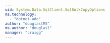 ```yaml
---
uid: System.Data.SqlClient.SqlBulkCopyOptions
ms.technology: 
  - "dotnet-ado"
author: "douglaslMS"
ms.author: "douglasl"
manager: "craigg"
---
```

